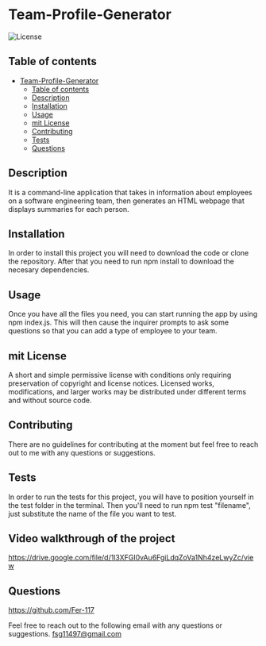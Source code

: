 # Team-Profile-Generator

![License](https://img.shields.io/badge/license-mit-GREEN.svg)

## Table of contents

- [Team-Profile-Generator](#team-profile-generator)
  - [Table of contents](#table-of-contents)
  - [Description](#description)
  - [Installation](#installation)
  - [Usage](#usage)
  - [mit License](#mit-license)
  - [Contributing](#contributing)
  - [Tests](#tests)
  - [Questions](#questions)

## Description

It is a command-line application that takes in information about employees on a software engineering team, then generates an HTML webpage that displays summaries for each person.

## Installation

In order to install this project you will need to download the code or clone the repository. After that you need to run npm install to download the necesary dependencies.

## Usage

Once you have all the files you need, you can start running the app by using npm index.js. This will then cause the inquirer prompts to ask some questions so that you can add a type of employee to your team.

## mit License

A short and simple permissive license with conditions only requiring preservation of copyright and license notices. Licensed works, modifications, and larger works may be distributed under different terms and without source code.

## Contributing

There are no guidelines for contributing at the moment but feel free to reach out to me with any questions or suggestions.

## Tests

In order to run the tests for this project, you will have to position yourself in the test folder in the terminal. Then you'll need to run npm test "filename", just substitute the name of the file you want to test.

## Video walkthrough of the project
https://drive.google.com/file/d/1l3XFGI0vAu6FgiLdqZoVa1Nh4zeLwyZc/view

## Questions

https://github.com/Fer-117

Feel free to reach out to the following email with any questions or suggestions.
fsg11497@gmail.com
